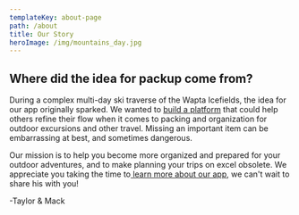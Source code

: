 ```yaml
---
templateKey: about-page
path: /about
title: Our Story
heroImage: /img/mountains_day.jpg
---
```


## Where did the idea for packup come from?

During a complex multi-day ski traverse of the Wapta Icefields, the idea for our app originally sparked. We wanted to [build a platform](/) that could help others refine their flow when it comes to packing and organization for outdoor excursions and other travel. Missing an important item can be embarrassing at best, and sometimes dangerous.

Our mission is to help you become more organized and prepared for your outdoor adventures, and to make planning your trips on excel obsolete. We appreciate you taking the time to[ learn more about our app](/), we can't wait to share his with you!

\-Taylor & Mack

